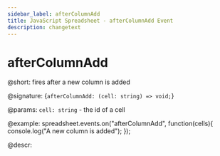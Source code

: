 ```yaml
---
sidebar_label: afterColumnAdd
title: JavaScript Spreadsheet - afterColumnAdd Event
description: changetext
---
```


# afterColumnAdd

@short: fires after a new column is added

@signature: {`afterColumnAdd: (cell: string) => void;`}

@params:
`cell: string` - the id of a cell

@example:
spreadsheet.events.on("afterColumnAdd", function(cells){
	console.log("A new column is added");
});

@descr:
